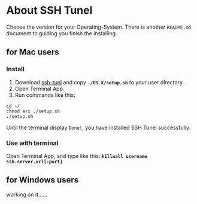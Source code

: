 # About SSH Tunel

Choose the version for your Operating-System. There is another `README.md` document to guiding you finish the installing.

## for Mac users

### Install

1. Download [ssh-tunl](https://github.com/syi/ssh-tunel/archive/master.zip) and copy **`./OS X/setup.sh`** to your user directory.
2. Open Terminal App.
3. Run commands like this:

```
cd ~/
chmod a+x ./setup.sh
./setup.sh
```
Until the terminal display `Done!`, you have installed SSH Tunel successfully.

### Use with terminal

Open Terminal App, and type like this: **`killwall username ssh.server.url[:port]`**

## for Windows users

working on it……